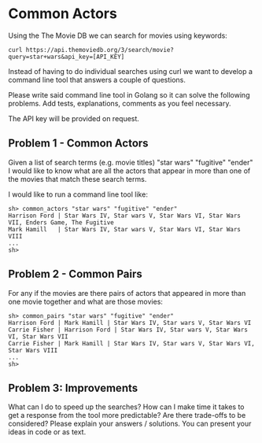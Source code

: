 # Common Actors

Using the The Movie DB we can search for movies using keywords:

~~~~
curl https://api.themoviedb.org/3/search/movie?query=star+wars&api_key=[API_KEY]
~~~~

Instead of having to do individual searches using curl we want to develop a command line tool that answers a couple of questions.

Please write said command line tool in Golang so it can solve the following problems. Add tests, explanations, comments as you feel necessary.

The API key will be provided on request.

## Problem 1 - Common Actors

Given a list of search terms (e.g. movie titles) "star wars" "fugitive" "ender" I would like to know what are all the actors that appear in more than one of the movies that match these search terms.

I would like to run a command line tool like:

~~~~
sh> common_actors "star wars" "fugitive" "ender"
Harrison Ford | Star Wars IV, Star wars V, Star Wars VI, Star Wars VII, Enders Game, The Fugitive
Mark Hamill   | Star Wars IV, Star wars V, Star Wars VI, Star Wars VIII
...
sh>
~~~~

## Problem 2 - Common Pairs

For any if the movies are there pairs of actors that appeared in more than one movie together and what are those movies:

~~~~
sh> common_pairs "star wars" "fugitive" "ender"
Harrison Ford | Mark Hamill | Star Wars IV, Star wars V, Star Wars VI
Carrie Fisher | Harrison Ford | Star Wars IV, Star wars V, Star Wars VI, Star Wars VII
Carrie Fisher | Mark Hamill | Star Wars IV, Star wars V, Star Wars VI, Star Wars VIII
...
sh>
~~~~


## Problem 3: Improvements

What can I do to speed up the searches? How can I make time it takes to get a response from the tool more predictable? Are there trade-offs to be considered? Please explain your answers  / solutions. You can present your ideas in code or as text.
